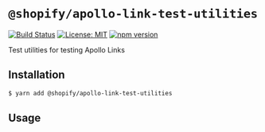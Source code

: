 # `@shopify/apollo-link-test-utilities`

[![Build Status](https://travis-ci.org/Shopify/quilt.svg?branch=master)](https://travis-ci.org/Shopify/quilt)
[![License: MIT](https://img.shields.io/badge/License-MIT-green.svg)](LICENSE.md) [![npm version](https://badge.fury.io/js/%40shopify%2Fapollo-link-test-utilities.svg)](https://badge.fury.io/js/%40shopify%2Fapollo-link-test-utilities.svg) 

Test utilities for testing Apollo Links

## Installation

```bash
$ yarn add @shopify/apollo-link-test-utilities
```

## Usage
